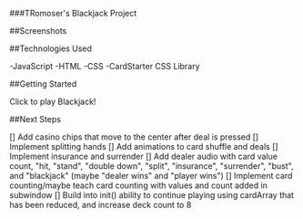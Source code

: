 ###TRomoser's Blackjack Project



##Screenshots



##Technologies Used

-JavaScript
-HTML
-CSS
-CardStarter CSS Library

##Getting Started

Click to play Blackjack!

##Next Steps

[] Add casino chips that move to the center after deal is pressed
[] Implement splitting hands
[] Add animations to card shuffle and deals
[] Implement insurance and surrender
[] Add dealer audio with card value count, "hit, "stand", "double down", "split", "insurance", "surrender",  "bust", and "blackjack" (maybe "dealer wins" and "player wins")
[] Implement card counting/maybe teach card counting with values and count added in subwindow
[] Build into init() ability to continue playing using cardArray that has been reduced, and increase deck count to 8